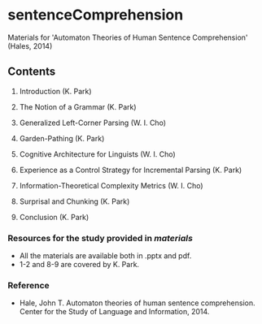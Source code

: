 # sentenceComprehension
Materials for 'Automaton Theories of Human Sentence Comprehension' (Hales, 2014)

## Contents

1. Introduction (K. Park)

2. The Notion of a Grammar (K. Park)

3. Generalized Left-Corner Parsing (W. I. Cho)

4. Garden-Pathing (K. Park)

5. Cognitive Architecture for Linguists (W. I. Cho)

6. Experience as a Control Strategy for Incremental Parsing (K. Park)

7. Information-Theoretical Complexity Metrics (W. I. Cho)

8. Surprisal and Chunking (K. Park)

9. Conclusion (K. Park)

### Resources for the study provided in *materials*
- All the materials are available both in .pptx and pdf.
- 1-2 and 8-9 are covered by K. Park.

### Reference

- Hale, John T. Automaton theories of human sentence comprehension. Center for the Study of Language and Information, 2014.
